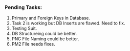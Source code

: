 ### Pending Tasks:


1. Primary and Foreign Keys in Database.
2. Task 2 is working but DB Inserts are flawed. Need to fix.
3. Testing Suit.
4. DB Structureing could be better.
5. PNG File Naming could be better.
6. PM2 File needs fixes.